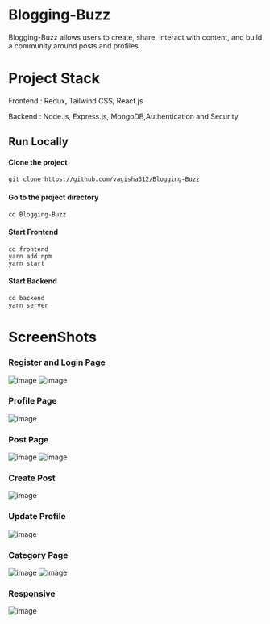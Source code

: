 # Blogging-Buzz

Blogging-Buzz allows users to create, share, interact with content, and build a community around posts and
profiles. 

# Project Stack

Frontend :  Redux, Tailwind CSS, React.js

Backend : Node.js, Express.js, MongoDB,Authentication and Security    

## Run Locally

#### Clone the project

```http
git clone https://github.com/vagisha312/Blogging-Buzz
```

#### Go to the project directory

```http
cd Blogging-Buzz
```
#### Start Frontend

```http
cd frontend
yarn add npm
yarn start
```
#### Start Backend

```http
cd backend
yarn server
```




# ScreenShots

### Register and Login Page
![image](https://github.com/ojas1888/Blogging-Buzz/assets/108984783/30262d14-82da-4fdc-9038-fcd9fdf1b5e7)
![image](https://github.com/ojas1888/Blogging-Buzz/assets/108984783/ba32b04c-e766-43c3-8cfa-f4fe87f3d91c)
### Profile Page
![image](https://github.com/ojas1888/Blogging-Buzz/assets/108984783/b3e5d7d3-441c-4d2b-95bb-234a0fa5a5ef)
### Post Page
![image](https://github.com/ojas1888/Blogging-Buzz/assets/108984783/ae00fd15-18d3-4091-b046-3d2f88175e9e)
![image](https://github.com/ojas1888/Blogging-Buzz/assets/108984783/0f0e0b7c-28d7-4dc3-b1b3-10be2d842c29)
### Create Post
![image](https://github.com/ojas1888/Blogging-Buzz/assets/108984783/706e6e2d-d48a-4988-b282-47393e399262)
### Update Profile
![image](https://github.com/ojas1888/Blogging-Buzz/assets/108984783/1bebda83-80ea-4395-85ac-9b7f2b51580f)
### Category Page
![image](https://github.com/ojas1888/Blogging-Buzz/assets/108984783/9ab3219f-5b4b-42af-84c5-0cac4af49c27)
![image](https://github.com/ojas1888/Blogging-Buzz/assets/108984783/30ee1bf6-6870-4ea8-b8e5-9e7ce0922e18)
### Responsive
![image](https://github.com/ojas1888/Blogging-Buzz/assets/108984783/4349b85e-239f-4c69-9d9c-16ef0d82d864)
